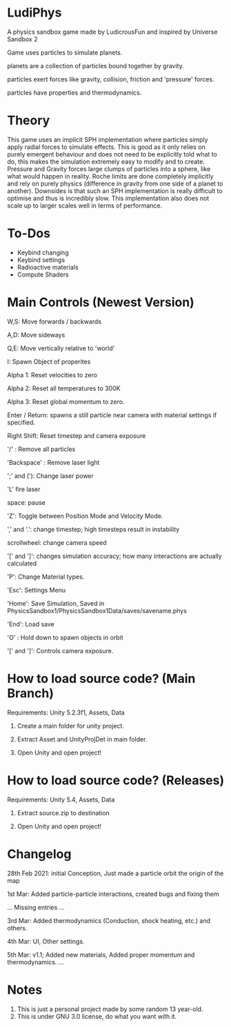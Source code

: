 # LudiPhys
A physics sandbox game made by LudicrousFun and inspired by Universe Sandbox 2

Game uses particles to simulate planets.

planets are a collection of particles bound together by gravity.

particles exert forces like gravity, collision, friction and 'pressure' forces.

particles have properties and thermodynamics.


# Theory

This game uses an implicit SPH implementation where particles simply apply radial forces to simulate effects. This is good as it only relies on purely emergent behaviour and does not need to be explicitly told what to do, this makes the simulation extremely easy to modify and to create. Pressure and Gravity forces large clumps of particles into a sphere, like what would happen in reality. Roche limits are done completely implicitly and rely on purely physics (difference in gravity from one side of a planet to another). Downsides is that such an SPH implementation is really difficult to optimise and thus is incredibly slow. This implementation also does not scale up to larger scales well in terms of performance.


# To-Dos

- Keybind changing
- Keybind settings
- Radioactive materials
- Compute Shaders

# Main Controls (Newest Version)
W,S: Move forwards / backwards

A,D: Move sideways

Q,E: Move vertically relative to 'world'

I: Spawn Object of properites

Alpha 1: Reset velocities to zero

Alpha 2: Reset all temperatures to 300K

Alpha 3: Reset global momentum to zero.

Enter / Return: spawns a still particle near camera with material settings if specified.

Right Shift: Reset timestep and camera exposure

'/' : Remove all particles

'Backspace' : Remove laser light

';' and ('): Change laser power

'L' fire laser

space: pause

'Z': Toggle between Position Mode and Velocity Mode.

',' and '.': change timestep; high timesteps result in instability

scrollwheel: change camera speed

'[' and ']': changes simulation accuracy; how many interactions are actually calculated

'P': Change Material types.

'Esc': Settings Menu

'Home': Save Simulation, Saved in PhysicsSandbox1/PhysicsSandbox1Data/saves/savename.phys

'End': Load save

'O' : Hold down to spawn objects in orbit

'[' and ']': Controls camera exposure.


# How to load source code? (Main Branch)

Requirements: Unity 5.2.3f1, Assets, Data

1) Create a main folder for unity project.

2) Extract Asset and UnityProjDet in main folder.

3) Open Unity and open project!


# How to load source code? (Releases)

Requirements: Unity 5.4, Assets, Data

1) Extract source.zip to destination

2) Open Unity and open project!


# Changelog

28th Feb 2021: initial Conception, Just made a particle orbit the origin of the map

1st Mar: Added particle-particle interactions, created bugs and fixing them

... Missing entries ...

3rd Mar: Added thermodynamics (Conduction, shock heating, etc.) and others.

4th Mar: UI, Other settings.

5th Mar: v1.1; Added new materials, Added proper momentum and thermodynamics. 
...

# Notes

1) This is just a personal project made by some random 13 year-old.
2) This is under GNU 3.0 license, do what you want with it.
